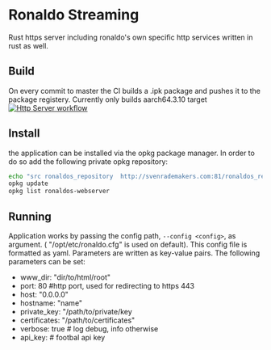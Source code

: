 # Ronaldo Streaming

Rust https server including ronaldo's own specific http services written in rust as well.

## Build

On every commit to master the CI builds a .ipk package and pushes it to the package registery.
Currently only builds aarch64.3.10 target
[![Http Server workflow](https://github.com/svenrademakers/jel/actions/workflows/main.yml/badge.svg?branch=master)](https://github.com/svenrademakers/jel/actions/workflows/main.yml)

## Install

the application can be installed via the opkg package manager. In order to do so add the following private opkg repository:

```bash
echo "src ronaldos_repository  http://svenrademakers.com:81/ronaldos_repository" >> /opt/etc/opkg.conf
opkg update
opkg list ronaldos-webserver
```

## Running

Application works by passing the config path, `--config <config>`, as argument. ( "/opt/etc/ronaldo.cfg" is used on default). This config file is formatted as yaml. Parameters are written as key-value pairs.
The following parameters can be set:
- www_dir: "dir/to/html/root"
- port: 80 #http port, used for redirecting to https 443
- host: "0.0.0.0"
- hostname: "name"
- private_key: "/path/to/private/key
- certificates: "/path/to/certificates"
- verbose: true # log debug, info otherwise
- api_key: # footbal api key

